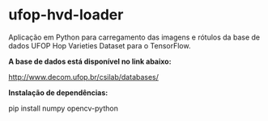 # ufop-hvd-loader
Aplicação em Python para carregamento das imagens e rótulos da base de dados UFOP Hop Varieties Dataset para o TensorFlow.

**A base de dados está disponível no link abaixo:**

http://www.decom.ufop.br/csilab/databases/

**Instalação de dependências:**

pip install numpy opencv-python

